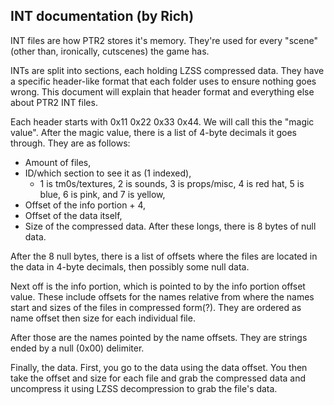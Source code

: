 ## INT documentation (by Rich)

INT files are how PTR2 stores it's memory. They're used for every "scene" (other than, ironically, cutscenes) the game has.

INTs are split into sections, each holding LZSS compressed data. They have a specific header-like format that each folder uses to ensure nothing goes wrong.
This document will explain that header format and everything else about PTR2 INT files.

Each header starts with 0x11 0x22 0x33 0x44. We will call this the "magic value".
After the magic value, there is a list of 4-byte decimals it goes through. They are as follows:
- Amount of files,
- ID/which section to see it as (1 indexed),
  - 1 is tm0s/textures, 2 is sounds, 3 is props/misc, 4 is red hat, 5 is blue, 6 is pink, and 7 is yellow,
- Offset of the info portion + 4,
- Offset of the data itself,
- Size of the compressed data.
After these longs, there is 8 bytes of null data.

After the 8 null bytes, there is a list of offsets where the files are located in the data in 4-byte decimals, then possibly some null data.

Next off is the info portion, which is pointed to by the info portion offset value. These include offsets for the names relative from where the names start and sizes of the files in compressed form(?). They are ordered as name offset then size for each individual file.

After those are the names pointed by the name offsets. They are strings ended by a null (0x00) delimiter.

Finally, the data. First, you go to the data using the data offset. You then take the offset and size for each file and grab the compressed data and uncompress it using LZSS decompression to grab the file's data.